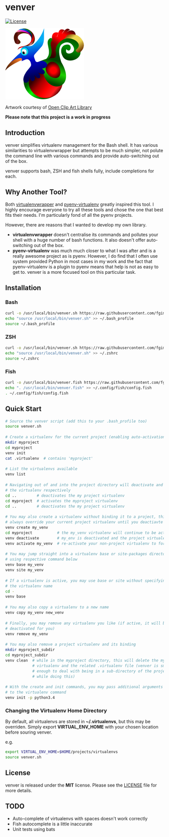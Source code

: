 # venver

[![License](https://img.shields.io/badge/license-MIT-blue.svg)](https://github.com/fgimian/venver/blob/master/LICENSE)

![venver Logo](https://raw.githubusercontent.com/fgimian/venver/master/images/venver-logo.png)

Artwork courtesy of
[Open Clip Art Library](https://openclipart.org/detail/110179/decorative-bird)

**Please note that this project is a work in progress**

## Introduction

venver simplifies virtualenv management for the Bash shell.  It has various
similarities to virtualenvwrapper but attempts to be much simpler, not polute
the command line with various commands and provide auto-switching out of the
box.

venver supports bash, ZSH and fish shells fully, include completions for each.

## Why Another Tool?

Both [virtualenvwrapper](https://bitbucket.org/dhellmann/virtualenvwrapper) and
[pyenv-virtualenv](https://github.com/yyuu/pyenv-virtualenv) greatly inspired
this tool.  I highly encourage everyone to try all these tools and chose the one
that best fits their needs.  I'm particularly fond of all the pyenv projects.

However, there are reasons that I wanted to develop my own library.

* **virtualenvwrapper** doesn't centralise its commands and pollutes your
  shell with a huge number of bash functions.  It also doesn't offer auto-
  switching out of the box.
* **pyenv-virtualenv** was much much closer to what I was after and is a really
  awesome project as is pyenv.  However, I do find that I often use system
  provided Python in most cases in my work and the fact that pyenv-virtualenv
  is a plugin to pyenv means that help is not as easy to get to.  venver is a
  more focused tool on this particular task.

## Installation

### Bash

```bash
curl -o /usr/local/bin/venver.sh https://raw.githubusercontent.com/fgimian/venver/master/venver.sh
echo "source /usr/local/bin/venver.sh" >> ~/.bash_profile
source ~/.bash_profile
```

### ZSH

```bash
curl -o /usr/local/bin/venver.sh https://raw.githubusercontent.com/fgimian/venver/master/venver.sh
echo "source /usr/local/bin/venver.sh" >> ~/.zshrc
source ~/.zshrc
```

### Fish

```bash
curl -o /usr/local/bin/venver.fish https://raw.githubusercontent.com/fgimian/venver/master/venver.fish
echo ". /usr/local/bin/venver.fish" >> ~/.config/fish/config.fish
. ~/.config/fish/config.fish
```

## Quick Start

```bash
# Source the venver script (add this to your .bash_profile too)
source venver.sh

# Create a virtualenv for the current project (enabling auto-activation)
mkdir myproject
cd myproject
venv init
cat .virtualenv  # contains 'myproject'

# List the virtualenvs available
venv list

# Navigating out of and into the project directory will deactivate and activate
# the virtualenv respectively
cd ..         # deactivates the my project virtualenv
cd myproject  # activates the myproject virtualenv
cd ..         # deactivates the my project virtualenv

# You may also create a virtualenv without binding it to a project, this will
# always override your current project virtualenv until you deactiavte it
venv create my_venv
cd myproject           # the my_venv virtualenv will continue to be activated
venv deactivate        # my_env is deactivated and the project virtualenv is activated
venv activate my_venv  # re-activate your non-project virtualenv to force override again

# You may jump straight into a virtualenv base or site-packages directory
# using respective command below
venv base my_venv
venv site my_venv

# If a virtualenv is active, you may use base or site without specifying
# the virtualenv name
cd -
venv base

# You may also copy a virtualenv to a new name
venv copy my_venv new_venv

# Finally, you may remove any virtualenv you like (if active, it will be
# deactivated for you)
venv remove my_venv

# You may also remove a project virtualenv and its binding
mkdir myproject_subdir
cd myproject_subdir
venv clean  # while in the myproject directory, this will delete the myproject
            # virtualenv and the related .virtualenv file (venver is smart
            # enough to deal with being in a sub-directory of the project
            # while doing this)

# With the create and init commands, you may pass additional arguments
# to the virtualenv command
venv init -p python3.4
```

### Changing the Virtualenv Home Directory

By default, all virtualenvs are stored in **~/.virtualenvs**, but this may be
overriden.  Simply export **VIRTUAL_ENV_HOME** with your chosen location before
souring venver.

e.g.

```bash
export VIRTUAL_ENV_HOME=$HOME/projects/virtualenvs
source venver.sh
```

## License

venver is released under the **MIT** license. Please see the
[LICENSE](https://github.com/fgimian/venver/blob/master/LICENSE)
file for more details.

## TODO

* Auto-complete of virtualenvs with spaces doesn't work correctly
* Fish autocomplete is a little inaccurate
* Unit tests using bats
